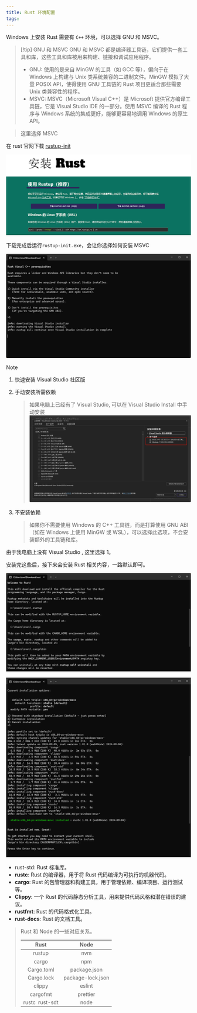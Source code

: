 ```yaml
---
title: Rust 环境配置
tags:
---
```


Windows 上安装 Rust 需要有 `C++` 环境，可以选择 GNU 和 MSVC。


> [!tip] GNU 和 MSVC
> GNU 和 MSVC 都是编译器工具链，它们提供一套工具和库，这些工具和库被用来构建、链接和调试应用程序。
>
> - GNU: 使用的是来自 MinGW 的工具（如 GCC 等），偏向于在 Windows 上构建与 Unix 类系统兼容的二进制文件。MinGW 模拟了大量 POSIX API，使得使用 GNU 工具链的 Rust 项目更适合那些需要 Unix 类兼容性的程序。
> - MSVC: MSVC（Microsoft Visual C++）是 Microsoft 提供官方编译工具链，它是 Visual Studio IDE 的一部分。使用 MSVC 编译的 Rust 程序与 Windows 系统的集成更好，能够更容易地调用 Windows 的原生 API。

> 这里选择 MSVC

在 rust 官网下载 [rustup-init](https://www.rust-lang.org/zh-CN/tools/install)

![image-20241010145421989](./assets/image-20241010145421989.png)

下载完成后运行`rustup-init.exe`，会让你选择如何安装 MSVC

![image-20241009231214804](./assets/image-20241009231214804.png)

> [!note]
>
> 1. 快速安装 Visual Studio 社区版
>
> 2. 手动安装所需依赖
>
>    > 如果电脑上已经有了 Visual Studio, 可以在 Visual Studio Install 中手动安装
>    > ![image-20241010150717596](./assets/image-20241010150717596.png)
>
> 3. 不安装依赖
>
>    > 如果你不需要使用 Windows 的 C++ 工具链，而是打算使用 GNU ABI（如在 Windows 上使用 MinGW 或 WSL），可以选择此选项，不会安装额外的工具链和库。

由于我电脑上没有 Visual Studio , 这里选择 1。

安装完这些后，接下来会安装 Rust 相关内容，一路默认即可。

![image-20241010142721411](./assets/image-20241010142721411.png)

![image-20241010142812481](./assets/image-20241010142812481.png)

- rust-std: Rust 标准库。
- **rustc**: Rust 的编译器，用于将 Rust 代码编译为可执行的机器代码。
- **cargo**: Rust 的包管理器和构建工具，用于管理依赖、编译项目、运行测试等。
- **Clippy**: 一个 Rust 的代码静态分析工具，用来提供代码风格和潜在错误的建议。
- **rustfmt**: Rust 的代码格式化工具。
- **rust-docs**: Rust 的文档工具。

> Rust 和 Node 的一些对应关系。
>
> |       Rust       |       Node        |
> | :--------------: | :---------------: |
> |      rustup      |        nvm        |
> |      cargo       |        npm        |
> |    Cargo.toml    |   package.json    |
> |    Cargo.lock    | package-lock.json |
> |      clippy      |      eslint       |
> |     cargofmt     |     prettier      |
> | rustc` `rust-sdt |       node        |
